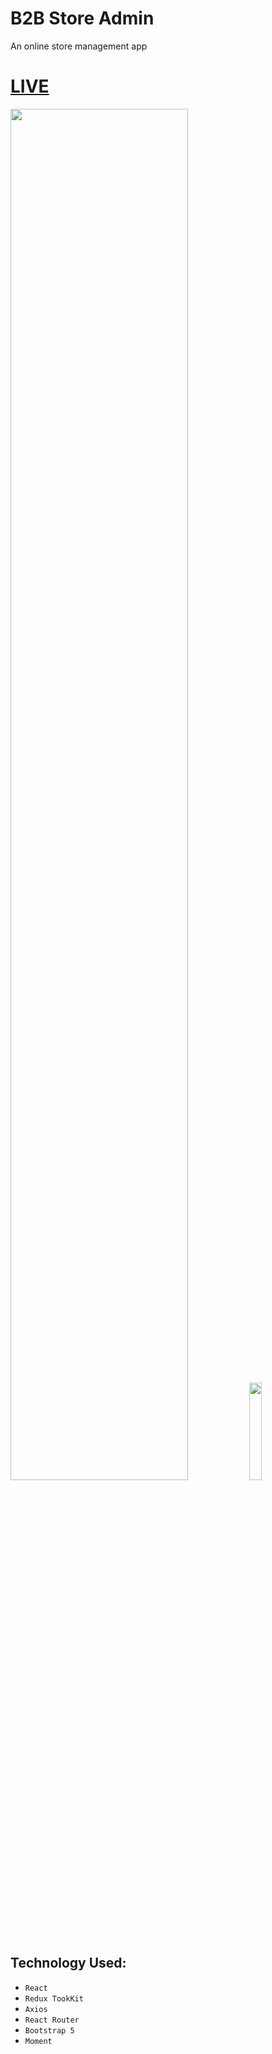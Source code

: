 # B2B Store Admin

An online store management app

# [LIVE](https://b2b-store-admin.netlify.app/)

<img src="https://jobayerhosen.github.io/files/images/desktopview.png" width="75%">
<img src="https://jobayerhosen.github.io/files/images/mobilevieworder.png" width="20%">

## Technology Used:

- `React`
- `Redux TookKit`
- `Axios`
- `React Router`
- `Bootstrap 5`
- `Moment`
